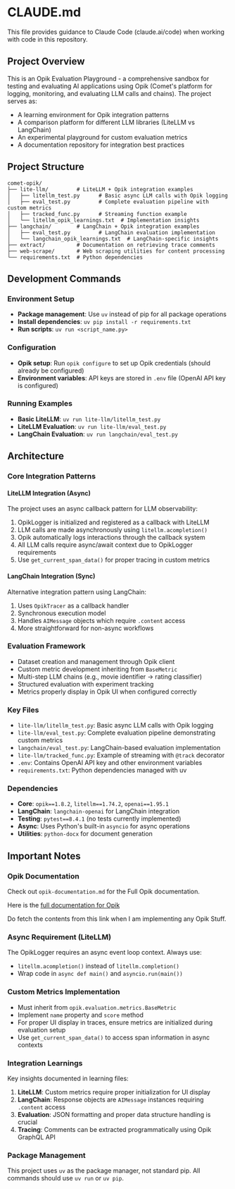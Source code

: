 # CLAUDE.md

This file provides guidance to Claude Code (claude.ai/code) when working with code in this repository.

## Project Overview

This is an Opik Evaluation Playground - a comprehensive sandbox for testing and evaluating AI applications using Opik (Comet's platform for logging, monitoring, and evaluating LLM calls and chains). The project serves as:

- A learning environment for Opik integration patterns
- A comparison platform for different LLM libraries (LiteLLM vs LangChain)
- An experimental playground for custom evaluation metrics
- A documentation repository for integration best practices

## Project Structure

```
comet-opik/
├── lite-llm/         # LiteLLM + Opik integration examples
│   ├── litellm_test.py      # Basic async LLM calls with Opik logging
│   ├── eval_test.py         # Complete evaluation pipeline with custom metrics
│   ├── tracked_func.py      # Streaming function example
│   └── litellm_opik_learnings.txt  # Implementation insights
├── langchain/        # LangChain + Opik integration examples
│   ├── eval_test.py         # LangChain evaluation implementation
│   └── langchain_opik_learnings.txt  # LangChain-specific insights
├── extract/          # Documentation on retrieving trace comments
├── web-scrape/       # Web scraping utilities for content processing
└── requirements.txt  # Python dependencies
```

## Development Commands

### Environment Setup
- **Package management**: Use `uv` instead of pip for all package operations
- **Install dependencies**: `uv pip install -r requirements.txt`
- **Run scripts**: `uv run <script_name.py>`

### Configuration
- **Opik setup**: Run `opik configure` to set up Opik credentials (should already be configured)
- **Environment variables**: API keys are stored in `.env` file (OpenAI API key is configured)

### Running Examples
- **Basic LiteLLM**: `uv run lite-llm/litellm_test.py`
- **LiteLLM Evaluation**: `uv run lite-llm/eval_test.py`
- **LangChain Evaluation**: `uv run langchain/eval_test.py`

## Architecture

### Core Integration Patterns

#### LiteLLM Integration (Async)
The project uses an async callback pattern for LLM observability:
1. OpikLogger is initialized and registered as a callback with LiteLLM
2. LLM calls are made asynchronously using `litellm.acompletion()`
3. Opik automatically logs interactions through the callback system
4. All LLM calls require async/await context due to OpikLogger requirements
5. Use `get_current_span_data()` for proper tracing in custom metrics

#### LangChain Integration (Sync)
Alternative integration pattern using LangChain:
1. Uses `OpikTracer` as a callback handler
2. Synchronous execution model
3. Handles `AIMessage` objects which require `.content` access
4. More straightforward for non-async workflows

### Evaluation Framework
- Dataset creation and management through Opik client
- Custom metric development inheriting from `BaseMetric`
- Multi-step LLM chains (e.g., movie identifier → rating classifier)
- Structured evaluation with experiment tracking
- Metrics properly display in Opik UI when configured correctly

### Key Files
- `lite-llm/litellm_test.py`: Basic async LLM calls with Opik logging
- `lite-llm/eval_test.py`: Complete evaluation pipeline demonstrating custom metrics
- `langchain/eval_test.py`: LangChain-based evaluation implementation
- `lite-llm/tracked_func.py`: Example of streaming with `@track` decorator
- `.env`: Contains OpenAI API key and other environment variables
- `requirements.txt`: Python dependencies managed with uv

### Dependencies
- **Core**: `opik==1.8.2`, `litellm==1.74.2`, `openai==1.95.1`
- **LangChain**: `langchain-openai` for LangChain integration
- **Testing**: `pytest==8.4.1` (no tests currently implemented)
- **Async**: Uses Python's built-in `asyncio` for async operations
- **Utilities**: `python-docx` for document generation

## Important Notes

### Opik Documentation
Check out `opik-documentation.md` for the Full Opik documentation.

Here is the [full documentation for Opik](https://www.comet.com/docs/opik/llms-full.txt)

Do fetch the contents from this link when I am implementing any Opik Stuff.

### Async Requirement (LiteLLM)
The OpikLogger requires an async event loop context. Always use:
- `litellm.acompletion()` instead of `litellm.completion()`
- Wrap code in `async def main()` and `asyncio.run(main())`

### Custom Metrics Implementation
- Must inherit from `opik.evaluation.metrics.BaseMetric`
- Implement `name` property and `score` method
- For proper UI display in traces, ensure metrics are initialized during evaluation setup
- Use `get_current_span_data()` to access span information in async contexts

### Integration Learnings
Key insights documented in learning files:
1. **LiteLLM**: Custom metrics require proper initialization for UI display
2. **LangChain**: Response objects are `AIMessage` instances requiring `.content` access
3. **Evaluation**: JSON formatting and proper data structure handling is crucial
4. **Tracing**: Comments can be extracted programmatically using Opik GraphQL API

### Package Management
This project uses `uv` as the package manager, not standard pip. All commands should use `uv run` or `uv pip`.